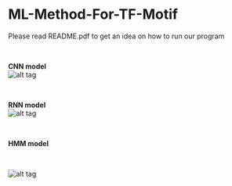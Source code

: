 # ML-Method-For-TF-Motif
Please read README.pdf to get an idea on how to run our program

<br />

**CNN model**
<br />
![alt tag](https://github.com/xinlingl/Optimize-Machine-Learning-to-Find-Transcription-Factor-Binding-Sites-/blob/master/CNN_model.png)

<br />

**RNN model**
<br />
![alt tag](https://github.com/xinlingl/Optimize-Machine-Learning-to-Find-Transcription-Factor-Binding-Sites-/blob/master/RNN_model.png)

<br />

**HMM model**

<br />

![alt tag](https://github.com/xinlingl/Optimize-Machine-Learning-to-Find-Transcription-Factor-Binding-Sites-/blob/master/HMM_model.png)

